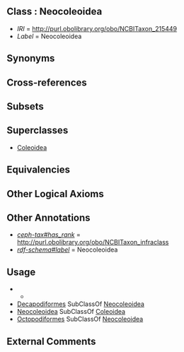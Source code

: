 
## Class : Neocoleoidea

 * *IRI* = http://purl.obolibrary.org/obo/NCBITaxon_215449
 * *Label* = Neocoleoidea

## Synonyms


## Cross-references


## Subsets


## Superclasses

 * [Coleoidea](../../NCBITaxon/06/NCBITaxon_6606.md)

## Equivalencies


## Other Logical Axioms


## Other Annotations

 * *[ceph-tax#has_rank](../../ceph-tax#has/nk/ceph-tax#has_rank.md)* = http://purl.obolibrary.org/obo/NCBITaxon_infraclass
 * *[rdf-schema#label](../../el/rdf-schema#label.md)* = Neocoleoidea

## Usage

 * -
 * [Decapodiformes](../../NCBITaxon/50/NCBITaxon_215450.md) SubClassOf [Neocoleoidea](../../NCBITaxon/49/NCBITaxon_215449.md)
 * [Neocoleoidea](../../NCBITaxon/49/NCBITaxon_215449.md) SubClassOf [Coleoidea](../../NCBITaxon/06/NCBITaxon_6606.md)
 * [Octopodiformes](../../NCBITaxon/51/NCBITaxon_215451.md) SubClassOf [Neocoleoidea](../../NCBITaxon/49/NCBITaxon_215449.md)

## External Comments

